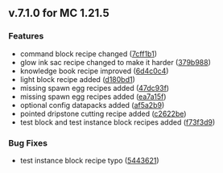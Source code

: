 ## v.7.1.0  for MC 1.21.5

### Features

* command block recipe changed ([7cff1b1](https://github.com/XxRexRaptorxX/Uncrafted/commit/7cff1b1337334fa8327c5d7addbcd4d7fd6f2441))
* glow ink sac recipe changed to make it harder ([379b988](https://github.com/XxRexRaptorxX/Uncrafted/commit/379b988468dee9521ea24cf72eb7fc44d83baf8c))
* knowledge book recipe improved ([6d4c0c4](https://github.com/XxRexRaptorxX/Uncrafted/commit/6d4c0c4946ecc5884278b7b753710896662d7519))
* light block recipe added ([d180bd1](https://github.com/XxRexRaptorxX/Uncrafted/commit/d180bd183db12dff878a5326fbc0890928f6a6d5))
* missing spawn egg recipes added ([47dc93f](https://github.com/XxRexRaptorxX/Uncrafted/commit/47dc93f60e3788d515f5dc1e40d1150db97a1f46))
* missing spawn egg recipes added ([ea7a15f](https://github.com/XxRexRaptorxX/Uncrafted/commit/ea7a15f7480a9260cbece76332191c802f349081))
* optional config datapacks added ([af5a2b9](https://github.com/XxRexRaptorxX/Uncrafted/commit/af5a2b9bc7bd62a3b83c5d634fff2d8a5d43a460))
* pointed dripstone cutting recipe added ([c2622be](https://github.com/XxRexRaptorxX/Uncrafted/commit/c2622bea2d220f614b573ece8502dac9d8526edc))
* test block and test instance block recipes added ([f73f3d9](https://github.com/XxRexRaptorxX/Uncrafted/commit/f73f3d9e81aa76aa8487cc6ff66b89f7506ab88f))

### Bug Fixes

* test instance block recipe typo ([5443621](https://github.com/XxRexRaptorxX/Uncrafted/commit/544362126f9580017aa694b8b56cca8363784488))

